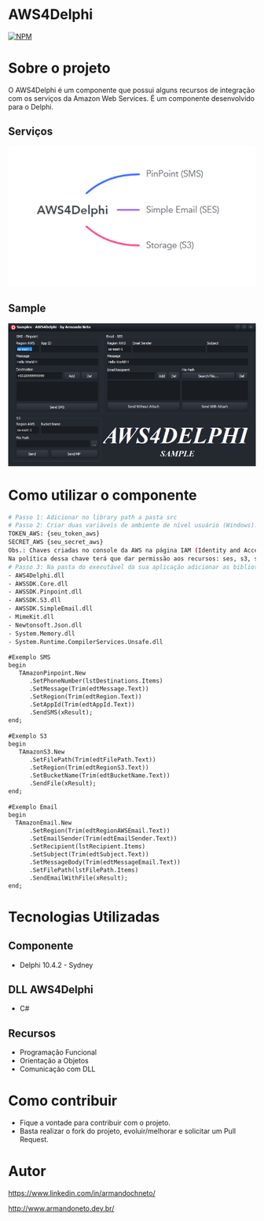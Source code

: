 # AWS4Delphi

[![NPM](https://img.shields.io/github/license/armandocorrea/AWS4Delphi?style=plastic)](https://github.com/armandocorrea/AWS4Delphi/blob/master/LICENSE)

# Sobre o projeto

O AWS4Delphi é um componente que possui alguns recursos de integração com os serviços da Amazon Web Services. É um componente desenvolvido para o Delphi.

## Serviços

![Services](https://github.com/armandocorrea/AWS4Delphi/blob/master/img/Servi%C3%A7os.png)

## Sample

![Sample](https://github.com/armandocorrea/AWS4Delphi/blob/master/img/Sample.png)

# Como utilizar o componente

```bash
# Passo 1: Adicionar no library path a pasta src
# Passo 2: Criar duas variáveis de ambiente de nível usuário (Windows):
TOKEN_AWS: {seu_token_aws}
SECRET_AWS {seu_secret_aws}
Obs.: Chaves criadas no console da AWS na página IAM (Identity and Access Management)
Na política dessa chave terá que dar permissão aos recursos: ses, s3, sns e mobiletargeting
# Passo 3: Na pasta do executável da sua aplicação adicionar as bibliotecas abaixo (ambas encontradas em samples\Files):
- AWS4Delphi.dll
- AWSSDK.Core.dll
- AWSSDK.Pinpoint.dll
- AWSSDK.S3.dll
- AWSSDK.SimpleEmail.dll
- MimeKit.dll
- Newtonsoft.Json.dll
- System.Memory.dll
- System.Runtime.CompilerServices.Unsafe.dll
```

```delphi
#Exemplo SMS
begin
   TAmazonPinpoint.New
      .SetPhoneNumber(lstDestinations.Items)
      .SetMessage(Trim(edtMessage.Text))
      .SetRegion(Trim(edtRegion.Text))
      .SetAppId(Trim(edtAppId.Text))
      .SendSMS(xResult);
end;    
    
#Exemplo S3
begin
   TAmazonS3.New
      .SetFilePath(Trim(edtFilePath.Text))
      .SetRegion(Trim(edtRegionS3.Text))
      .SetBucketName(Trim(edtBucketName.Text))
      .SendFile(xResult);
end;    
    
#Exemplo Email
begin
  TAmazonEmail.New
      .SetRegion(Trim(edtRegionAWSEmail.Text))
      .SetEmailSender(Trim(edtEmailSender.Text))
      .SetRecipient(lstRecipient.Items)
      .SetSubject(Trim(edtSubject.Text))
      .SetMessageBody(Trim(edtMessageEmail.Text))
      .SetFilePath(lstFilePath.Items)
      .SendEmailWithFile(xResult);    
end;      
```

# Tecnologias Utilizadas
## Componente
- Delphi 10.4.2 - Sydney
## DLL AWS4Delphi
- C#
## Recursos
- Programação Funcional
- Orientação a Objetos
- Comunicação com DLL

# Como contribuir
- Fique a vontade para contribuir com o projeto.
- Basta realizar o fork do projeto, evoluir/melhorar e solicitar um Pull Request.

# Autor
https://www.linkedin.com/in/armandochneto/

http://www.armandoneto.dev.br/
